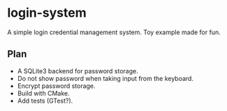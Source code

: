 # login-system
A simple login credential management system. Toy example made for fun. 

## Plan
- A SQLite3 backend for password storage. 
- Do not show password when taking input from the keyboard. 
- Encrypt password storage. 
- Build with CMake. 
- Add tests (GTest?).